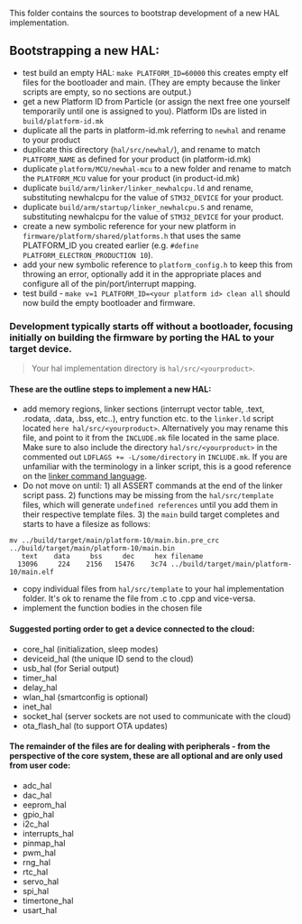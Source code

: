 This folder contains the sources to bootstrap development of a new HAL implementation.

## Bootstrapping a new HAL:

- test build an empty HAL: `make PLATFORM_ID=60000` this creates empty elf files for the bootloader and main. (They are empty because the linker scripts are empty, so no sections are output.)
- get a new Platform ID from Particle (or assign the next free one yourself temporarily until one is assigned to you). Platform IDs are listed in `build/platform-id.mk`
- duplicate all the parts in platform-id.mk referring to `newhal` and rename to your product
- duplicate this directory (`hal/src/newhal/`), and rename to match `PLATFORM_NAME` as defined for your product (in platform-id.mk)
- duplicate `platform/MCU/newhal-mcu` to a new folder and rename to match the `PLATFORM_MCU` value for your product (in product-id.mk)
- duplicate `build/arm/linker/linker_newhalcpu.ld` and rename, substituting newhalcpu for the value of `STM32_DEVICE` for your product.
- duplicate `build/arm/startup/linker_newhalcpu.S` and rename, substituting newhalcpu for the value of `STM32_DEVICE` for your product.
- create a new symbolic reference for your new platform in `firmware/platform/shared/platforms.h` that uses the same PLATFORM_ID you created earlier (e.g. `#define PLATFORM_ELECTRON_PRODUCTION 10`).
- add your new symbolic reference to `platform_config.h` to keep this from throwing an error, optionally add it in the appropriate places and configure all of the pin/port/interrupt mapping.
- test build - `make v=1 PLATFORM_ID=<your platform id> clean all` should now build the empty bootloader and firmware.

### Development typically starts off without a bootloader, focusing initially on building the firmware by porting the HAL to your target device.

>Your hal implementation directory is  `hal/src/<yourproduct>`.

#### These are the outline steps to implement a new HAL:

- add memory regions, linker sections (interrupt vector table, .text, .rodata, .data, .bss, etc..), entry function etc. to the `linker.ld` script located `here hal/src/<yourproduct>`. Alternatively you may rename this file, and point to it from the `INCLUDE.mk` file located in the same place. Make sure to also include the directory `hal/src/<yourproduct>` in the commented out `LDFLAGS += -L/some/directory` in `INCLUDE.mk`. If you are unfamiliar with the terminology in a linker script, this is a good reference on the [linker command language](https://sourceware.org/binutils/docs/ld/Scripts.html#Scripts).
- Do not move on until: 1) all ASSERT commands at the end of the linker script pass.  2) functions may be missing from the `hal/src/template` files, which will generate `undefined references` until you add them in their respective template files.  3) the `main` build target completes and starts to have a filesize as follows:
```
mv ../build/target/main/platform-10/main.bin.pre_crc ../build/target/main/platform-10/main.bin
   text	   data	    bss	    dec	    hex	filename
  13096	    224	   2156	  15476	   3c74	../build/target/main/platform-10/main.elf
```
- copy individual files from `hal/src/template` to your hal implementation folder. It's ok to rename the file from .c to .cpp and vice-versa.
- implement the function bodies in the chosen file

#### Suggested porting order to get a device connected to the cloud:

- core_hal      (initialization, sleep modes)
- deviceid_hal  (the unique ID send to the cloud)
- usb_hal       (for Serial output)
- timer_hal
- delay_hal
- wlan_hal      (smartconfig is optional)
- inet_hal
- socket_hal    (server sockets are not used to communicate with the cloud)
- ota_flash_hal (to support OTA updates)

#### The remainder of the files are for dealing with peripherals - from the perspective of the core system, these are all optional and are only used from user code:

- adc_hal
- dac_hal
- eeprom_hal
- gpio_hal
- i2c_hal
- interrupts_hal
- pinmap_hal
- pwm_hal
- rng_hal
- rtc_hal
- servo_hal
- spi_hal
- timertone_hal
- usart_hal
